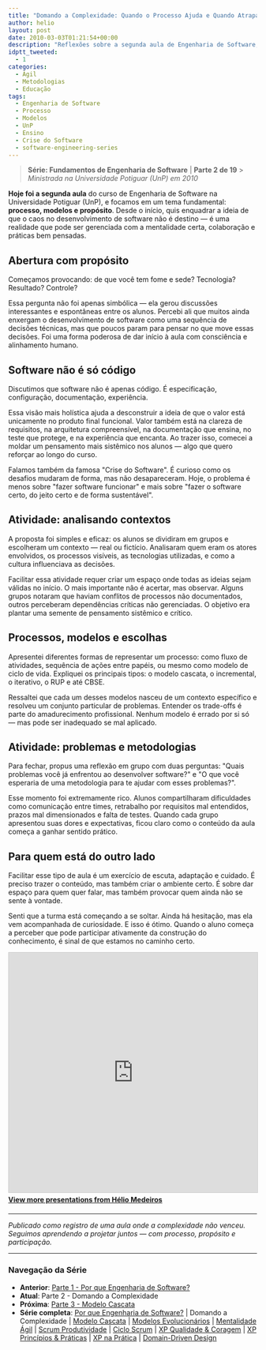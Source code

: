 ```yaml
---
title: "Domando a Complexidade: Quando o Processo Ajuda e Quando Atrapalha"
author: helio
layout: post
date: 2010-03-03T01:21:54+00:00
description: "Reflexões sobre a segunda aula de Engenharia de Software, focando em processo, modelos e propósito no desenvolvimento de software."
idptt_tweeted:
  - 1
categories:
  - Ágil
  - Metodologias
  - Educação
tags:
  - Engenharia de Software
  - Processo
  - Modelos
  - UnP
  - Ensino
  - Crise do Software
  - software-engineering-series
---
```


> **Série: Fundamentos de Engenharia de Software** | **Parte 2 de 19** > _Ministrada na Universidade Potiguar (UnP) em 2010_

**Hoje foi a segunda aula** do curso de Engenharia de Software na Universidade Potiguar (UnP), e focamos em um tema fundamental: **processo, modelos e propósito**. Desde o início, quis enquadrar a ideia de que o caos no desenvolvimento de software não é destino — é uma realidade que pode ser gerenciada com a mentalidade certa, colaboração e práticas bem pensadas.

## Abertura com propósito

Começamos provocando: de que você tem fome e sede? Tecnologia? Resultado? Controle?

Essa pergunta não foi apenas simbólica — ela gerou discussões interessantes e espontâneas entre os alunos. Percebi ali que muitos ainda enxergam o desenvolvimento de software como uma sequência de decisões técnicas, mas que poucos param para pensar no que move essas decisões. Foi uma forma poderosa de dar início à aula com consciência e alinhamento humano.

## Software não é só código

Discutimos que software não é apenas código. É especificação, configuração, documentação, experiência.

Essa visão mais holística ajuda a desconstruir a ideia de que o valor está unicamente no produto final funcional. Valor também está na clareza de requisitos, na arquitetura compreensível, na documentação que ensina, no teste que protege, e na experiência que encanta. Ao trazer isso, comecei a moldar um pensamento mais sistêmico nos alunos — algo que quero reforçar ao longo do curso.

Falamos também da famosa "Crise do Software". É curioso como os desafios mudaram de forma, mas não desapareceram. Hoje, o problema é menos sobre "fazer software funcionar" e mais sobre "fazer o software certo, do jeito certo e de forma sustentável".

## Atividade: analisando contextos

A proposta foi simples e eficaz: os alunos se dividiram em grupos e escolheram um contexto — real ou fictício. Analisaram quem eram os atores envolvidos, os processos visíveis, as tecnologias utilizadas, e como a cultura influenciava as decisões.

Facilitar essa atividade requer criar um espaço onde todas as ideias sejam válidas no início. O mais importante não é acertar, mas observar. Alguns grupos notaram que haviam conflitos de processos não documentados, outros perceberam dependências críticas não gerenciadas. O objetivo era plantar uma semente de pensamento sistêmico e crítico.

## Processos, modelos e escolhas

Apresentei diferentes formas de representar um processo: como fluxo de atividades, sequência de ações entre papéis, ou mesmo como modelo de ciclo de vida. Expliquei os principais tipos: o modelo cascata, o incremental, o iterativo, o RUP e até CBSE.

Ressaltei que cada um desses modelos nasceu de um contexto específico e resolveu um conjunto particular de problemas. Entender os trade-offs é parte do amadurecimento profissional. Nenhum modelo é errado por si só — mas pode ser inadequado se mal aplicado.

## Atividade: problemas e metodologias

Para fechar, propus uma reflexão em grupo com duas perguntas: "Quais problemas você já enfrentou ao desenvolver software?" e "O que você esperaria de uma metodologia para te ajudar com esses problemas?".

Esse momento foi extremamente rico. Alunos compartilharam dificuldades como comunicação entre times, retrabalho por requisitos mal entendidos, prazos mal dimensionados e falta de testes. Quando cada grupo apresentou suas dores e expectativas, ficou claro como o conteúdo da aula começa a ganhar sentido prático.

## Para quem está do outro lado

Facilitar esse tipo de aula é um exercício de escuta, adaptação e cuidado. É preciso trazer o conteúdo, mas também criar o ambiente certo. É sobre dar espaço para quem quer falar, mas também provocar quem ainda não se sente à vontade.

Senti que a turma está começando a se soltar. Ainda há hesitação, mas ela vem acompanhada de curiosidade. E isso é ótimo. Quando o aluno começa a perceber que pode participar ativamente da construção do conhecimento, é sinal de que estamos no caminho certo.

<div style="margin-bottom: 20px;">
<iframe src="https://www.slideshare.net/slideshow/embed_code/key/vHu2501nQBWAsv" width="597" height="486" frameborder="0" marginwidth="0" marginheight="0" scrolling="no" style="border:1px solid #CCC; border-width:1px; margin-bottom:5px; max-width: 100%;" allowfullscreen></iframe>
<div style="margin-bottom:5px">
    <strong><a href="//www.slideshare.net/heliomedeiros" target="_blank">View more presentations from Hélio Medeiros</a></strong>
</div>
</div>

---

_Publicado como registro de uma aula onde a complexidade não venceu. Seguimos aprendendo a projetar juntos — com processo, propósito e participação._

---

### **Navegação da Série**

- **Anterior**: [Parte 1 - Por que Engenharia de Software?](../2010-02-24-software-engineering-purpose/)
- **Atual**: Parte 2 - Domando a Complexidade
- **Próxima**: [Parte 3 - Modelo Cascata](../2010-03-10-waterfall-model/)
- **Série completa**: [Por que Engenharia de Software?](../2010-02-24-software-engineering-purpose/) | Domando a Complexidade | [Modelo Cascata](../2010-03-10-waterfall-model/) | [Modelos Evolucionários](../2010-03-18-evolutionary-models/) | [Mentalidade Ágil](../2010-03-26-agile-mindset/) | [Scrum Produtividade](../2010-04-03-scrum-productivity/) | [Ciclo Scrum](../2010-04-11-scrum-cycle/) | [XP Qualidade & Coragem](../2010-04-19-xp-quality-courage/) | [XP Princípios & Práticas](../2010-05-01-xp-principles-practices/) | [XP na Prática](../2010-05-08-applying-xp-strategies/) | [Domain-Driven Design](../2010-05-15-domain-driven-design/)
